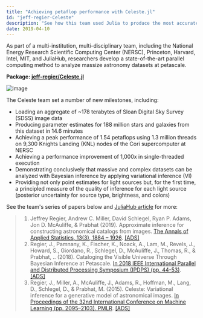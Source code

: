 ```yaml
---
title: "Achieving petaflop performance with Celeste.jl"
id: "jeff-regier-Celeste"
description: "See how this team used Julia to produce the most accurate catalog of 188 million astronomical objects in just 14.6 minutes with state-of-the-art point and uncertainty estimates."
date: 2019-04-10
---
```


As part of a multi-institution, multi-disciplinary team, including the National Energy Research Scientific Computing Center (NERSC), Princeton, Harvard, Intel, MIT, and JuliaHub, researchers develop a state-of-the-art parallel computing method to analyze massize astronomy datasets at petascale.

**Package: [jeff-regier/Celeste.jl](https://github.com/jeff-regier/Celeste.jl)**

![image](https://s3.amazonaws.com/adsabs-thumbnails/seri/arXiv/arXiv/1803/00113/arxiv1803.00113_f2.png)

The Celeste team set a number of new milestones, including:

* Loading an aggregate of ~178 terabytes of Sloan Digital Sky Survey (SDSS) image data
* Producing parameter estimates for 188 million stars and galaxies from this dataset in 14.6 minutes
* Achieving a peak performance of 1.54 petaflops using 1.3 million threads on 9,300 Knights Landing (KNL) nodes of the Cori supercomputer at NERSC
* Achieving a performance improvement of 1,000x in single-threaded execution
* Demonstrating conclusively that massive and complex datasets can be analyzed with Bayesian inference by applying variational inference (VI)
* Providing not only point estimates for light sources but, for the first time, a principled measure of the quality of inference for each light source (posterior uncertainty for source type, brightness, and colors)

See the team's series of papers below and [JuliaHub article](https://juliahub.com/industries/case-studies/celeste?_gl=1*1iaui43*_ga*MTk1NzU0MDA0NS4xNzQ2MDMxMzUz*_ga_8FC7JQQLXX*czE3NDgzODc5NTQkbzIkZzEkdDE3NDgzODkyMDUkajYwJGwwJGgw) for more:

> 1. Jeffrey Regier, Andrew C. Miller, David Schlegel, Ryan P. Adams, Jon D. McAuliffe, & Prabhat (2019). Approximate inference for constructing astronomical catalogs from images. [The Annals of Applied Statistics, 13(3), 1884 – 1926](https://projecteuclid.org/journals/annals-of-applied-statistics/volume-13/issue-3/Approximate-inference-for-constructing-astronomical-catalogs-from-images/10.1214/19-AOAS1258.full?tab=ArticleLink). [[ADS]](https://ui.adsabs.harvard.edu/abs/2018arXiv180300113R/abstract)
> 1. Regier, J., Pamnany, K., Fischer, K., Noack, A., Lam, M., Revels, J., Howard, S., Giordano, R., Schlegel, D., McAuliffe, J., Thomas, R., & Prabhat, .. (2018). Cataloging the Visible Universe Through Bayesian Inference at Petascale. [In 2018 IEEE International Parallel and Distributed Processing Symposium (IPDPS) (pp. 44-53)](https://ieeexplore.ieee.org/document/8425159). [[ADS]](https://ui.adsabs.harvard.edu/abs/2018arXiv180110277R/abstract)
> 1. Regier, J., Miller, A., McAuliffe, J., Adams, R., Hoffman, M., Lang, D., Schlegel, D., & Prabhat, M. (2015). Celeste: Variational inference for a generative model of astronomical images. [In Proceedings of the 32nd International Conference on Machine Learning (pp. 2095–2103). PMLR](https://proceedings.mlr.press/v37/regier15.html). [[ADS]](https://ui.adsabs.harvard.edu/abs/2015arXiv150601351R/abstract)
